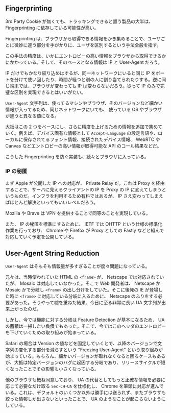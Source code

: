 
## Fingerprinting

3rd Party Cookie が無くても、トラッキングできると謳う製品の大半は、 Fingerprinting に依存している可能性が高い。

Fingerprinting は、ブラウザから取得できる情報をかき集めることで、ユーザごとに微妙に違う部分を手がかりに、ユーザを区別するという手法全般を指す。

この手法の精度は、いかにエントロピーの高い情報をブラウザから取得できるかにかかっている。そして、そのベースとなる情報は IP と User-Agent だろう。

IP だけでもかなり絞り込めはするが、同一ネットワークにいると同じ IP をポートを分けて使い回したり、時間が経つと別の人に割り当てられたりする。逆に同じ端末では、ブラウザが変わっても IP は変わらないだろう。従って IP のみで完璧な区別を実現できるとはいいがたい。

`User-Agent` 文字列は、使ってるマシンやブラウザ、そのバージョンなど細かい情報が入ってるため、同じネットワークにいても、 使っている OS やブラウザが違うと異なる値になる。

大抵はこの 2 つをベースにし、さらに精度を上げるための情報を追加で集めていく。例えば、デバイス固有な情報として `Accept-Language` の設定言語や、ローカルに保存されてるフォント情報、接続されたデバイス情報、 WebRTC や Canvas などエントロピーの高い情報が取得可能な API のコール結果などだ。

こうした Fingerprinting を防ぐ実装も、続々とブラウザに入っている。


### IP の秘匿

まず Apple が公開した IP への対応が、 Private Relay だ。これは Proxy を経由することで、サーバに見えるクライアントの IP を Proxy の IP に変えてしまうというものだ。インフラを利用するため有料ではあるが、 IP さえ変わってしまえばほとんど解決といってもいいレベルだろう。

Mozilla や Brave は VPN を提供することで同等のことを実現している。

また、 IP の秘匿を標準にするために、 IETF では OHTTP という仕様の標準化作業を行っており、 Chrome や Firefox が Proxy としての Fastly などと組んで対応していく予定を公開している。


## User-Agent String Reduction

`User-Agent` はそもそも情報量が多すぎることが度々問題になっている。

元々は、当時使われていた HTML の `<frame>` が、 Netscape では対応されていたが、 Mosaic は対応していなかった。そこで Web 開発者は、 Netscape か Mosaic かで分岐し `<frame>` の出し分けをしていた。そこに後発の IE が登場した時に `<frame>` に対応している分岐に入るために、 Netscape のふりをする必要があった。そうやって嘘を重ねた結果、今日に至る非常に長い UA 文字列が出来上がったのだ。

しかし、今では機能に対する分岐は Feature Detection が基本になるため、 UA の蓄積は一掃したい負債でもあった。そこで、今ではこのヘッダのエントロピーを下げていくための取り組みが始まっている。

Safari の場合は Version の値などを固定していくとで、以降のバージョンで文字列の変化する部分を減らすという "Freezing User-Agent" という取り組みが始まっている。もちろん、細かいバージョンが取れなくなると困るケースもあるが、大抵は特定バージョンのバグに起因する分岐であり、リリースサイクルが短くなったことでその影響も小さくなっている。

他のブラウザも概ね同意しており、 UA の代替としてもっと正確な情報を必要に応じて必要なだけ取る `Sec-CH-UA` を仕様化し、 Chrome を筆頭に対応が進んでいる。これは、デフォルトのいくつか以外は勝手には送られず、またブラウザも絞った情報しか出さないといったことで、 UA のようなことが起こらないようにしている。

